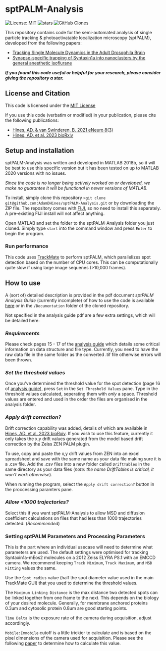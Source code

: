 # sptPALM-Analysis
[![License: MIT](https://img.shields.io/badge/License-MIT-yellow.svg?style=flat-square)](https://creativecommons.org/licenses/by-nc-sa/4.0/)
[![stars](https://img.shields.io/github/stars/AdamDHines/sptPALM-Analysis.svg?style=flat-square)](https://github.com/AdamDHines/sptPALM-Analysis/stargazers)
[![GitHub Clones](https://img.shields.io/badge/dynamic/json?color=success&label=Clone&query=count&url=https://gist.githubusercontent.com/AdamDHines/bddab1ad93ef30141a8cde52bab35b25/raw/clone.json&logo=github)](https://github.com/MShawon/github-clone-count-badge)

This repository contains code for the semi-automated analysis of single particle tracking & photoactivatable localization microscopy (sptPALM), developed from the following papers:
* [Tracking Single Molecule Dynamics in the Adult Drosophila Brain](https://www.eneuro.org/content/8/3/ENEURO.0057-21.2021)
* [Synapse-specific trapping of Syntaxin1a into nanoclusters by the general anesthetic isoflurane](https://www.biorxiv.org/content/10.1101/2023.02.27.530184v1)

**_If you found this code useful or helpful for your research, please consider giving the repository a star._**

## License and Citation

This code is licensed under the [MIT License](https://choosealicense.com/licenses/mit/)

If you use this code (verbatim or modified) in your publication, please cite the following publications:
* [Hines, AD. & van Swinderen, B. 2021 eNeuro 8(3)](https://www.eneuro.org/content/8/3/ENEURO.0057-21.2021)
* [Hines, AD. et al. 2023 bioRxiv](https://www.biorxiv.org/content/10.1101/2023.02.27.530184v1)

## Setup and installation
sptPALM-Analysis was written and developed in MATLAB 2018b, so it will be best to use this specific version but it has been tested on up to MATLAB 2020 versions with no issues.

_Since the code is no longer being actively worked on or developed, we make no guarantee it will be functional in newer versions of MATLAB._ 

To install, simply clone this repository `>git clone git@github.com:AdamDHines/sptPALM-Analysis.git` or by downloading the ZIP file. The repository comes with [FIJI](https://imagej.net/software/fiji/downloads), so no need to install this separately. A pre-existing FIJI install will not affect anything.

Open MATLAB and set the folder to the sptPALM-Analysis folder you just cloned. Simply type `start` into the command window and press `Enter` to begin the program.

### Run performance
This code uses [TrackMate](https://imagej.net/plugins/trackmate/) to perform sptPALM, which parallelizes spot detection based on the number of CPU cores. This can be computationally quite slow if using large image sequenes (>10,000 frames).

## How to use
A (sort of) detailed description is provided in the pdf document _sptPALM Analysis Guide_ (currently incomplete) of how to use the code is available [here](https://github.com/AdamDHines/sptPALM-Analysis/blob/master/Documentation/sptPALM%20Analysis%20Guide.pdf) or in the `/Documentation` folder of the cloned repository.

Not specified in the analysis guide pdf are a few extra settings, which will be detailed here:

### _Requirements_
Please check pages 15 - 17 of the [analysis guide](https://github.com/AdamDHines/sptPALM-Analysis/blob/master/Documentation/sptPALM%20Analysis%20Guide.pdf) which details some critical information on data structure and file type. Currently, you need to have the raw data file in the same folder as the converted .tif file otherwise errors will been thrown. 

### _Set the threshold values_
Once you've determined the  threshold value for the spot detection (page 16 of [analysis guide](https://github.com/AdamDHines/sptPALM-Analysis/blob/master/Documentation/sptPALM%20Analysis%20Guide.pdf)), press `Set` in the `Set Threshold Values` pane. Type in the threshold values calculated, seperating them with _only_ a space. Threshold values are entered and used in the order the files are organised in the analysis folder.

### _Apply drift correction?_
Drift correction capability was added, details of which are available in [Hines, AD. et al. 2023 bioRxiv](https://www.biorxiv.org/content/10.1101/2023.02.27.530184v1). If you wish to use this feature, currently it only takes the x,y drift values generated from the model based drift correction by the Zeiss ZEN PALM plugin. 

To use, copy and paste the x,y drift values from ZEN into an excel spreadsheet and save with the same name as your data file making sure it is a .csv file. Add the .csv files into a new folder called `DriftTables` in the same directory as your data files (_note: the name DriftTables is critical, it won't work otherwise_).

When running the program, select the `Apply drift correction?` button in the proccessing paramters pane.

### _Allow <1000 trajectories?_
Select this if you want sptPALM-Analysis to allow MSD and diffusion coefficient calculations on files that had less than 1000 trajectories detected. (_Recommended_)

### Setting sptPALM Parameters and Processing Parameters
This is the part where an individual usecase will need to determine what parameters are used. The default settings were optimised for tracking Syntaxin1a-mEos2 molecules on a 2012 Zeiss ELYRA PS.1 with an EMCCD camera. We recommend keeping `Track Minimum`, `Track Maximum`, and `MSD Fitting` values the same.

Use the `Spot radius` value (half the spot diameter value used in the main TrackMate GUI) that you used to determine the threshold values. 

The `Maximum Linking Distance` is the max distance two detected spots can be linked together from one frame to the next. This depends on the biology of your desired molecule. Generally, for membrane anchored proteins 0.3um and cytosolic protein 0.8um are good starting points.

`Time Delta` is the exposure rate of the camera during acquisition, adjust accordingly.

`Mobile:Immobile` cutoff is a little trickier to calculate and is based on the pixel dimensions of the camera used for acquisition. Please see the following [paper](https://www.sciencedirect.com/science/article/pii/S0896627315000380?via%3Dihub) to determine how to calculate this value.
